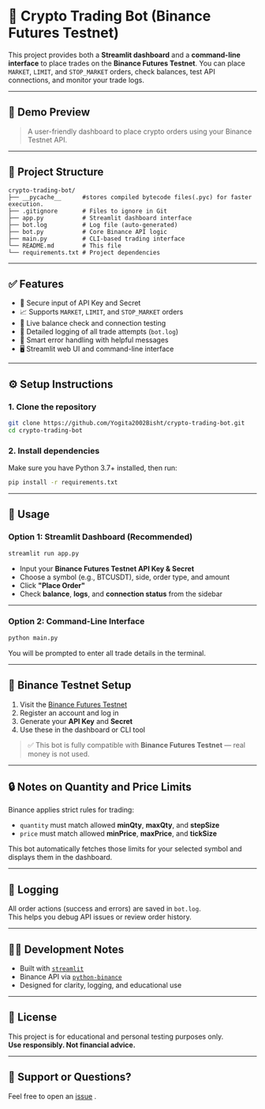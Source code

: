 
# 🚀 Crypto Trading Bot (Binance Futures Testnet)

This project provides both a **Streamlit dashboard** and a **command-line interface** to place trades on the **Binance Futures Testnet**. You can place `MARKET`, `LIMIT`, and `STOP_MARKET` orders, check balances, test API connections, and monitor your trade logs.

---

## 📸 Demo Preview

> A user-friendly dashboard to place crypto orders using your Binance Testnet API.

---

## 📁 Project Structure

```
crypto-trading-bot/
├── __pycache__      #stores compiled bytecode files(.pyc) for faster execution. 
├── .gitignore       # Files to ignore in Git
├── app.py           # Streamlit dashboard interface
├── bot.log          # Log file (auto-generated)
├── bot.py           # Core Binance API logic
├── main.py          # CLI-based trading interface
└── README.md        # This file 
└── requirements.txt # Project dependencies

```

---

## ✅ Features

- 🔐 Secure input of API Key and Secret
- 📈 Supports `MARKET`, `LIMIT`, and `STOP_MARKET` orders
- 🔄 Live balance check and connection testing
- 🧾 Detailed logging of all trade attempts (`bot.log`)
- 🧠 Smart error handling with helpful messages
- 🖥️ Streamlit web UI and command-line interface

---

## ⚙️ Setup Instructions

### 1. Clone the repository

```bash
git clone https://github.com/Yogita2002Bisht/crypto-trading-bot.git
cd crypto-trading-bot
```

### 2. Install dependencies

Make sure you have Python 3.7+ installed, then run:

```bash
pip install -r requirements.txt
```

---

## 🚀 Usage

### Option 1: Streamlit Dashboard (Recommended)

```bash
streamlit run app.py
```

- Input your **Binance Futures Testnet API Key & Secret**
- Choose a symbol (e.g., BTCUSDT), side, order type, and amount
- Click **"Place Order"**
- Check **balance**, **logs**, and **connection status** from the sidebar

---

### Option 2: Command-Line Interface

```bash
python main.py
```

You will be prompted to enter all trade details in the terminal.

---

## 🧪 Binance Testnet Setup

1. Visit the [Binance Futures Testnet](https://testnet.binancefuture.com/)
2. Register an account and log in
3. Generate your **API Key** and **Secret**
4. Use these in the dashboard or CLI tool

> ✅ This bot is fully compatible with **Binance Futures Testnet** — real money is not used.

---

## 🔒 Notes on Quantity and Price Limits

Binance applies strict rules for trading:

- `quantity` must match allowed **minQty**, **maxQty**, and **stepSize**
- `price` must match allowed **minPrice**, **maxPrice**, and **tickSize**

This bot automatically fetches those limits for your selected symbol and displays them in the dashboard.

---

## 📄 Logging

All order actions (success and errors) are saved in `bot.log`.  
This helps you debug API issues or review order history.

---

## 🧑‍💻 Development Notes

- Built with [`streamlit`](https://streamlit.io)
- Binance API via [`python-binance`](https://python-binance.readthedocs.io/)
- Designed for clarity, logging, and educational use

---

## 📜 License

This project is for educational and personal testing purposes only.  
**Use responsibly. Not financial advice.**

---

## 🙋 Support or Questions?

Feel free to open an [issue](https://github.com/Yogita2002Bisht/crypto-trading-bot/issues) .
